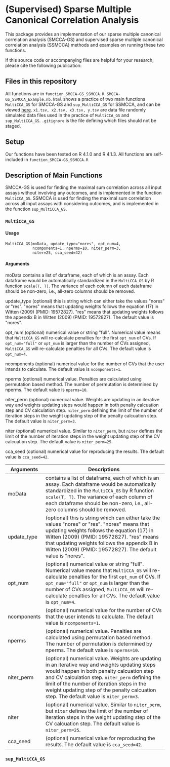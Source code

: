 # (Supervised) Sparse Multiple Canonical Correlation Analysis 

This package provides an implementation of our sparse multiple canonical correlation analysis (SMCCA-GS) and supervised sparse multiple canonical correlation analysis (SSMCCA) methods and examples on running these two functions.

If this source code or accompanying files are helpful for your research, please cite the following publication:

## Files in this repository

All functions are in ```function_SMCCA-GS_SSMCCA.R```. ```SMCCA-GS_SSMCCA_Example.nb.html``` shows a practice of two main functions ```MultiCCA_GS``` for SMCCA-GS and ```sup_MultiCCA_GS``` for SSMCCA, and can be viewed [here](https://zjgbz.github.io/SMCCA-GS_SSMCCA/SMCCA-GS_SSMCCA_Example.nb.html). ```x1.tsv, x2.tsv, x3.tsv, y.tsv``` are data file randomly simulated data files used in the practice of ```MultiCCA_GS``` and ```sup_MultiCCA_GS```. ```.gitignore``` is the file defining which files should not be staged.

## Setup

Our functions have been tested on R 4.1.0 and R 4.1.3. All functions are self-included in ```function_SMCCA-GS_SSMCCA.R```

## Description of Main Functions

SMCCA-GS is used for finding the maximal sum correlation across all input assays without involving any outcomes, and is implemented in the function ```MultiCCA_GS```. SSMCCA is used for finding the maximal sum correlation across all input assays with considering outcomes, and is implemented in the function ```sup_MultiCCA_GS```.

### ```MultiCCA_GS```

#### Usage

````
MultiCCA_GS(moData, update_type="nores", opt_num=4,
            ncomponents=1, nperms=10, niter_perm=3,
            niter=25, cca_seed=42)
````

#### Arguments

moData              contains a list of dataframe, each of which is an assay. Each dataframe would be automatically standardized in the ```MultiCCA_GS``` by R function ```scale(T, T)```. The variance of each column of each dataframe should be non-zero, i.e., all-zero columns should be removed.


update_type         (optional) this is string which can either take the values "nores" or "res". "nores" means that updating weights follows the equation (17) in Witten (2009) (PMID: 19572827). "res" means that updating weights follows the appendix B in Witten (2009) (PMID: 19572827). The default value is "nores".


opt_num             (optional) numerical value or string "full". Numerical value means that ```MultiCCA_GS``` will re-calculate penalties for the first ```opt_num``` of CVs. If ```opt_num="full"``` or ```opt_num``` is larger than the number of CVs assigned, ```MultiCCA_GS``` will re-calculate penalties for all CVs. The default value is ```opt_num=4```.


ncomponents         (optional) numerical value for the number of CVs that the user intends to calculate. The default value is ```ncomponents=1```.


nperms              (optional) numerical value. Penalties are calculated using permutation based method. The number of permutation is determined by nperms. The default value is ```nperms=10```.


niter_perm          (optional) numerical value. Weights are updating in an iterative way and weights updating steps would happen in both penalty calcuation step and CV calculation step. ```niter_perm``` defining the limit of the number of iteration steps in the weight updating step of the penalty calcuation step. The default value is ```niter_perm=3```.


niter               (optional) numerical value. Similar to ```niter_perm```, but ```niter``` defines the limit of the number of iteration steps in the weight updating step of the CV calcuation step. The default value is ```niter_perm=25```.


cca_seed            (optional) numerical value for reproducing the results. The default value is ```cca_seed=42```.

| Arguments   | Descriptions                                                                                                                                                                                                                                                                                                                                    |
|-------------|-------------------------------------------------------------------------------------------------------------------------------------------------------------------------------------------------------------------------------------------------------------------------------------------------------------------------------------------------|
| moData      | contains a list of dataframe, each of which is an assay. Each dataframe would be automatically standardized in the ```MultiCCA_GS``` by R function ```scale(T, T)```. The variance of each column of each dataframe should be non-zero, i.e., all-zero columns should be removed.                                                               |
| update_type | (optional) this is string which can either take the values "nores" or "res". "nores" means that updating weights follows the equation (17) in Witten (2009) (PMID: 19572827). "res" means that updating weights follows the appendix B in Witten (2009) (PMID: 19572827). The default value is "nores".                                         |
| opt_num     | (optional) numerical value or string "full". Numerical value means that ```MultiCCA_GS``` will re-calculate penalties for the first ```opt_num``` of CVs. If ```opt_num="full"``` or ```opt_num``` is larger than the number of CVs assigned, ```MultiCCA_GS``` will re-calculate penalties for all CVs. The default value is ```opt_num=4```.  |
| ncomponents | (optional) numerical value for the number of CVs that the user intends to calculate. The default value is ```ncomponents=1```.                                                                                                                                                                                                                  |
| nperms      | (optional) numerical value. Penalties are calculated using permutation based method. The number of permutation is determined by nperms. The default value is ```nperms=10```.                                                                                                                                                                   |
| niter_perm  | (optional) numerical value. Weights are updating in an iterative way and weights updating steps would happen in both penalty calcuation step and CV calculation step. ```niter_perm``` defining the limit of the number of iteration steps in the weight updating step of the penalty calcuation step. The default value is ```niter_perm=3```. |
| niter       | (optional) numerical value. Similar to ```niter_perm```, but ```niter``` defines the limit of the number of iteration steps in the weight updating step of the CV calcuation step. The default value is ```niter_perm=25```.                                                                                                                    |
| cca_seed    | (optional) numerical value for reproducing the results. The default value is ```cca_seed=42```.                                                                                                                                                                                                                                                 |


### ```sup_MultiCCA_GS```

